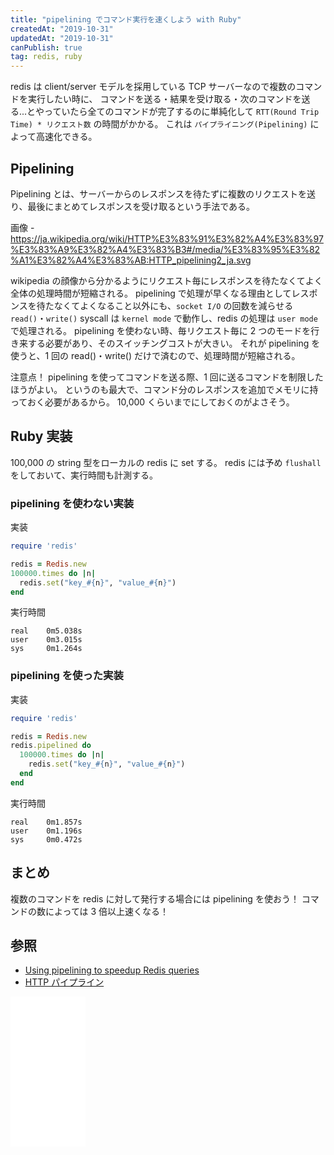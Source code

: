```yaml
---
title: "pipelining でコマンド実行を速くしよう with Ruby"
createdAt: "2019-10-31"
updatedAt: "2019-10-31"
canPublish: true
tag: redis, ruby
---
```


redis は client/server モデルを採用している TCP サーバーなので複数のコマンドを実行したい時に、
コマンドを送る・結果を受け取る・次のコマンドを送る...とやっていたら全てのコマンドが完了するのに単純化して `RTT(Round Trip Time) * リクエスト数` の時間がかかる。
これは `パイプライニング(Pipelining)` によって高速化できる。

## Pipelining

Pipelining とは、サーバーからのレスポンスを待たずに複数のリクエストを送り、最後にまとめてレスポンスを受け取るという手法である。

画像 - https://ja.wikipedia.org/wiki/HTTP%E3%83%91%E3%82%A4%E3%83%97%E3%83%A9%E3%82%A4%E3%83%B3#/media/%E3%83%95%E3%82%A1%E3%82%A4%E3%83%AB:HTTP_pipelining2_ja.svg

wikipedia の顔像から分かるようにリクエスト毎にレスポンスを待たなくてよく全体の処理時間が短縮される。
pipelining で処理が早くなる理由としてレスポンスを待たなくてよくなること以外にも、`socket I/O` の回数を減らせる
`read()`・`write()` syscall は `kernel mode` で動作し、redis の処理は `user mode` で処理される。
pipelining を使わない時、毎リクエスト毎に 2 つのモードを行き来する必要があり、そのスイッチングコストが大きい。
それが pipelining を使うと、1 回の read()・write() だけで済むので、処理時間が短縮される。

注意点！
pipelining を使ってコマンドを送る際、1 回に送るコマンドを制限したほうがよい。
というのも最大で、コマンド分のレスポンスを追加でメモリに持っておく必要があるから。
10,000 くらいまでにしておくのがよさそう。

## Ruby 実装

100,000 の string 型をローカルの redis に set する。
redis には予め `flushall` をしておいて、実行時間も計測する。

### pipelining を使わない実装

実装

```ruby
require 'redis'

redis = Redis.new
100000.times do |n|
  redis.set("key_#{n}", "value_#{n}")
end
```

実行時間

```
real    0m5.038s
user    0m3.015s
sys     0m1.264s
```

### pipelining を使った実装

実装

```ruby
require 'redis'

redis = Redis.new
redis.pipelined do
  100000.times do |n|
    redis.set("key_#{n}", "value_#{n}")
  end
end
```

実行時間

```
real    0m1.857s
user    0m1.196s
sys     0m0.472s
```

## まとめ

複数のコマンドを redis に対して発行する場合には pipelining を使おう！
コマンドの数によっては 3 倍以上速くなる！

## 参照

- [Using pipelining to speedup Redis queries](https://redis.io/topics/pipelining)
- [HTTP パイプライン](https://ja.wikipedia.org/wiki/HTTP%E3%83%91%E3%82%A4%E3%83%97%E3%83%A9%E3%82%A4%E3%83%B3)

<iframe style="width:120px;height:240px;" marginwidth="0" marginheight="0" scrolling="no" frameborder="0" src="//rcm-fe.amazon-adsystem.com/e/cm?lt1=_blank&bc1=000000&IS2=1&bg1=FFFFFF&fc1=000000&lc1=0000FF&t=nekootoko304-22&language=ja_JP&o=9&p=8&l=as4&m=amazon&f=ifr&ref=as_ss_li_til&asins=4048917358&linkId=7f4d4b79ecdfcc491bcca59fa2b4c46a"></iframe>
